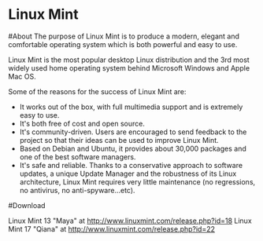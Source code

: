 Linux Mint
==========
#About
The purpose of Linux Mint is to produce a modern, elegant and comfortable operating system which is both powerful and easy to use.

Linux Mint is the most popular desktop Linux distribution and the 3rd most widely used home operating system behind Microsoft Windows and Apple Mac OS.

Some of the reasons for the success of Linux Mint are:

 - It works out of the box, with full multimedia support and is extremely easy to use.
 - It's both free of cost and open source.
 - It's community-driven. Users are encouraged to send feedback to the project so that their ideas can be used to  improve Linux Mint.
 - Based on Debian and Ubuntu, it provides about 30,000 packages and one of the best software managers.
 - It's safe and reliable. Thanks to a conservative approach to software updates, a unique Update Manager and the     robustness of its Linux architecture, Linux Mint requires very little maintenance (no regressions, no antivirus, no anti-spyware...etc).

#Download

Linux Mint 13 "Maya" at http://www.linuxmint.com/release.php?id=18
Linux Mint 17 "Qiana" at http://www.linuxmint.com/release.php?id=22
